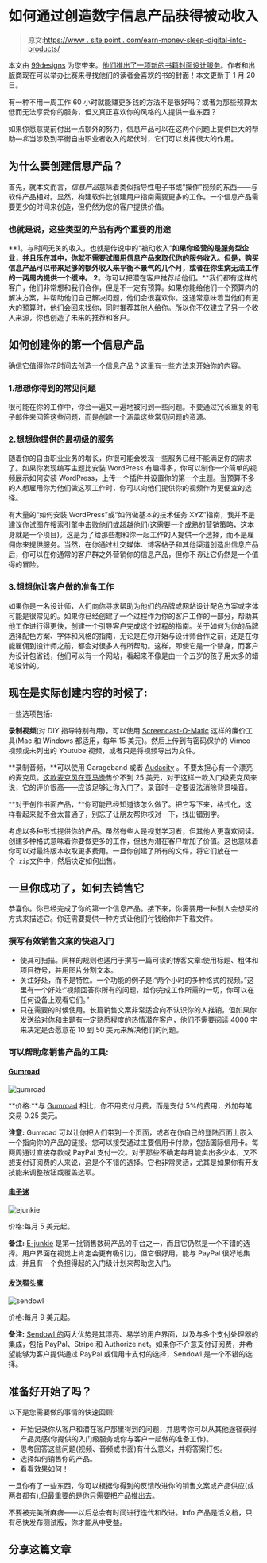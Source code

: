 # 如何通过创造数字信息产品获得被动收入

> 原文:[https://www . site point . com/earn-money-sleep-digital-info-products/](https://www.sitepoint.com/earn-money-sleep-digital-info-products/)

本文由 [99designs](https://99designs.com.au/) 为您带来。[他们推出了一项新的书籍封面设计服务](https://99designs.com.au/book-cover-design)。作者和出版商现在可以举办比赛来寻找他们的读者会喜欢的书的封面！本文更新于 1 月 20 日。

有一种不用一周工作 60 小时就能赚更多钱的方法不是很好吗？或者为那些预算太低而无法享受你的服务，但又真正喜欢你的风格的人提供一些东西？

如果你愿意提前付出一点额外的努力，信息产品可以在这两个问题上提供巨大的帮助—*和*当涉及到平衡自由职业者收入的起伏时，它们可以发挥很大的作用。

## 为什么要创建信息产品？

首先，就本文而言，*信息产品*意味着类似指导性电子书或“操作”视频的东西——与软件产品相对。显然，构建软件比创建用户指南需要更多的工作。一个信息产品需要更少的时间来创造，但仍然为您的客户提供价值。

### 也就是说，这些类型的产品有两个重要的用途

**1。与时间无关的收入，也就是传说中的“被动收入”**如果你经营的是服务型企业，并且乐在其中，你就不需要试图用信息产品来取代你的服务收入。但是，购买信息产品可以带来足够的额外收入来平衡不景气的几个月，或者在你生病无法工作的一两周内提供一个缓冲。
2**。你可以把潜在客户推荐给他们。**我们都有这样的客户，他们非常想和我们合作，但是不一定有预算。如果你能给他们一个预算内的解决方案，并帮助他们自己解决问题，他们会很喜欢你。这通常意味着当他们有更大的预算时，他们会回来找你，同时推荐其他人给你。所以你不仅建立了另一个收入来源，你也创造了未来的推荐和客户。

## 如何创建你的第一个信息产品

确信它值得你花时间去创造一个信息产品？这里有一些方法来开始你的内容。

### 1.想想你得到的常见问题

很可能在你的工作中，你会一遍又一遍地被问到一些问题。不要通过冗长重复的电子邮件来回答这些问题，而是创建一个涵盖这些常见问题的资源。

### 2.想想你提供的最初级的服务

随着你的自由职业业务的增长，你很可能会发现一些服务已经不能满足你的需求了。如果你发现编写主题比安装 WordPress 有趣得多，你可以制作一个简单的视频展示如何安装 WordPress，上传一个插件并设置你的第一个主题。当预算不多的人想雇用你为他们做这项工作时，你可以向他们提供你的视频作为更便宜的选择。

有大量的“如何安装 WordPress”或“如何做基本的技术任务 XYZ”指南，我并不是建议你试图在搜索引擎中击败他们或超越他们(这需要一个成熟的营销策略，这本身就是一个项目)。这是为了给那些想和你一起工作的人提供一个选择，而不是雇佣你来提供服务。当然，在你通过社交媒体、博客帖子和其他渠道创造出信息产品后，你可以在你通常的客户群之外营销你的信息产品，但你不*有*让它仍然是一个值得的冒险。

### 3.想想你让客户做的准备工作

如果你是一名设计师，人们向你寻求帮助为他们的品牌或网站设计配色方案或字体可能是很常见的。如果你已经创建了一个过程作为你的客户工作的一部分，帮助其他工作进行得更快，创建一个引导客户完成这个过程的指南。关于如何为你的品牌选择配色方案、字体和风格的指南，无论是在你开始与设计师合作之前，还是在你能雇佣到设计师之前，都会对很多人有所帮助。这样，即使它是一个替身，而客户为设计包省钱，他们可以有一个网站，看起来不像是由一个五岁的孩子用太多的蜡笔设计的。

## 现在是实际创建内容的时候了:

一些选项包括:

**录制视频**(对 DIY 指导特别有用)，可以使用 [Screencast-O-Matic](http://www.screencast-o-matic.com/) 这样的廉价工具(Mac 和 Windows 都适用，每年 15 美元)。然后上传到有密码保护的 Vimeo 视频或未列出的 Youtube 视频，或者只是将视频导出为文件。

**录制音频，**可以使用 Garageband 或者 [Audacity](http://audacity.sourceforge.net/) 。不要太担心有一个漂亮的麦克风。[这款麦克风在亚马逊](http://www.amazon.com/Sony-ECMCS3-Omnidirectional-Stereo-Microphone/dp/B0058MJX4O/ref=sr_1_2?ie=UTF8&qid=1407865128&sr=8-2&keywords=lavalier+mic)售价不到 25 美元，对于这样一款入门级麦克风来说，它的评价很高——应该足够让你入门了。录音时一定要设法消除背景噪音。

**对于创作书面产品，**你可能已经知道该怎么做了。把它写下来，格式化，这样看起来就不会太普通了，别忘了让朋友帮你校对一下，找出错别字。

考虑以多种形式提供你的产品。虽然有些人是视觉学习者，但其他人更喜欢阅读。创建多种格式意味着你要做更多的工作，但也为潜在客户增加了价值。这也意味着你可以对最终版本收取更多费用。一旦你创建了所有的文件，将它们放在一个`.zip`文件中，然后决定如何出售。

## 一旦你成功了，如何去销售它

恭喜你。你已经完成了你的第一个信息产品。接下来，你需要用一种别人会想买的方式来描述它。你还需要提供一种方式让他们付钱给你并下载文件。

### 撰写有效销售文案的快速入门

*   使其可扫描。同样的规则也适用于撰写一篇可读的博客文章:使用标题、粗体和项目符号，并用图片分割文本。
*   关注好处，而不是特性。一个功能的例子是:“两个小时的多种格式的视频。”这里有一个好处:“视频回答你所有的问题，给你完成工作所需的一切，你可以在任何设备上观看它们。”
*   只在需要的时候使用。长篇销售文案非常适合向不认识你的人推销，但如果你发送给对你和主题有一定熟悉程度的热情潜在客户，他们不需要阅读 4000 字来决定是否愿意花 10 到 50 美元来解决他们的问题。

### 可以帮助您销售产品的工具:

#### [Gumroad](https://gumroad.com/)

![gumroad](../Images/26d300905dda07e445db4ca22e5a0507.png)

**价格:**与 [Gumroad](https://gumroad.com/) 相比，你不用支付月费，而是支付 5%的费用，外加每笔交易 0.25 美元。

**注意:** Gumroad 可以让你把人们带到一个页面，或者在你自己的登陆页面上嵌入一个指向你的产品的链接。您可以接受通过主要信用卡付款，包括国际信用卡。每两周通过直接存款或 PayPal 支付一次。对于那些不确定每月能卖出多少本，又不想支付订阅费的人来说，这是个不错的选择。它也非常灵活，尤其是如果你有开发技能来调整按钮或覆盖选项。

#### [电子迷](http://www.e-junkie.com/)

![ejunkie](../Images/ff6667617e0306d1a1eaf3172554fca5.png)

价格:每月 5 美元起。

**备注:** [E-junkie](http://www.e-junkie.com/) 是第一批销售数码产品的平台之一，而且它仍然是一个不错的选择。用户界面在视觉上肯定会更有吸引力，但它很好用，能与 PayPal 很好地集成，并且有一个负担得起的入门级计划来帮助您入门。

#### [发送猫头鹰](https://www.sendowl.com/)

![sendowl](../Images/039307a4f5c4f59af0d58cd2f2800375.png)

价格:每月 9 美元起。

**备注:** [Sendowl 的](https://www.sendowl.com/)两大优势是其漂亮、易学的用户界面，以及与多个支付处理器的集成，包括 PayPal、Stripe 和 Authorize.net。如果你不介意支付订阅费，并希望能够为客户提供通过 PayPal 或信用卡支付的选择，Sendowl 是一个不错的选择。

## 准备好开始了吗？

以下是您需要做的事情的快速回顾:

*   开始记录你从客户和潜在客户那里得到的问题，并思考你可以从其他途径获得产品灵感(你提供的入门级服务或你与客户一起做的准备工作)。
*   思考回答这些问题(视频、音频或书面)有什么意义，并将答案打包。
*   选择如何销售你的产品。
*   看看效果如何！

一旦你有了一些东西，你可以根据你得到的反馈改进你的销售文案或产品供应(或两者都有),但最重要的是你只需要把产品推出去。

不要被完美所麻痹——以后总会有时间进行迭代和改进。Info 产品是活文档，只有尽快发布测试版，你才能从中受益。

## 分享这篇文章